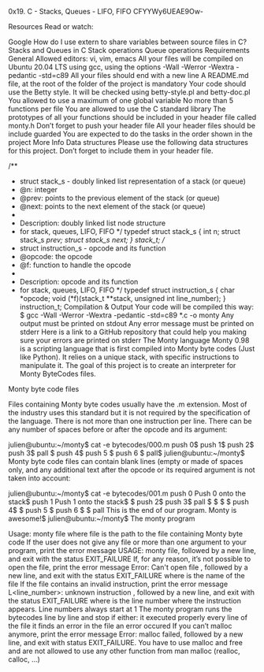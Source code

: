 0x19. C - Stacks, Queues - LIFO, FIFO
CFYYWy6UEAE9Ow-

Resources
Read or watch:

Google
How do I use extern to share variables between source files in C?
Stacks and Queues in C
Stack operations
Queue operations
Requirements
General
Allowed editors: vi, vim, emacs
All your files will be compiled on Ubuntu 20.04 LTS using gcc, using the options -Wall -Werror -Wextra -pedantic -std=c89
All your files should end with a new line
A README.md file, at the root of the folder of the project is mandatory
Your code should use the Betty style. It will be checked using betty-style.pl and betty-doc.pl
You allowed to use a maximum of one global variable
No more than 5 functions per file
You are allowed to use the C standard library
The prototypes of all your functions should be included in your header file called monty.h
Don’t forget to push your header file
All your header files should be include guarded
You are expected to do the tasks in the order shown in the project
More Info
Data structures
Please use the following data structures for this project. Don’t forget to include them in your header file.

/**
 * struct stack_s - doubly linked list representation of a stack (or queue)
 * @n: integer
 * @prev: points to the previous element of the stack (or queue)
 * @next: points to the next element of the stack (or queue)
 *
 * Description: doubly linked list node structure
 * for stack, queues, LIFO, FIFO
 */
typedef struct stack_s
{
        int n;
        struct stack_s *prev;
        struct stack_s *next;
} stack_t;
/**
 * struct instruction_s - opcode and its function
 * @opcode: the opcode
 * @f: function to handle the opcode
 *
 * Description: opcode and its function
 * for stack, queues, LIFO, FIFO
 */
typedef struct instruction_s
{
        char *opcode;
        void (*f)(stack_t **stack, unsigned int line_number);
} instruction_t;
Compilation & Output
Your code will be compiled this way:
$ gcc -Wall -Werror -Wextra -pedantic -std=c89 *.c -o monty
Any output must be printed on stdout
Any error message must be printed on stderr
Here is a link to a GitHub repository that could help you making sure your errors are printed on stderr
The Monty language
Monty 0.98 is a scripting language that is first compiled into Monty byte codes (Just like Python). It relies on a unique stack, with specific instructions to manipulate it. The goal of this project is to create an interpreter for Monty ByteCodes files.

Monty byte code files

Files containing Monty byte codes usually have the .m extension. Most of the industry uses this standard but it is not required by the specification of the language. There is not more than one instruction per line. There can be any number of spaces before or after the opcode and its argument:

julien@ubuntu:~/monty$ cat -e bytecodes/000.m
push 0$
push 1$
push 2$
  push 3$
                   pall    $
push 4$
    push 5    $
      push    6        $
pall$
julien@ubuntu:~/monty$
Monty byte code files can contain blank lines (empty or made of spaces only, and any additional text after the opcode or its required argument is not taken into account:

julien@ubuntu:~/monty$ cat -e bytecodes/001.m
push 0 Push 0 onto the stack$
push 1 Push 1 onto the stack$
$
push 2$
  push 3$
                   pall    $
$
$
                           $
push 4$
$
    push 5    $
      push    6        $
$
pall This is the end of our program. Monty is awesome!$
julien@ubuntu:~/monty$
The monty program

Usage: monty file
where file is the path to the file containing Monty byte code
If the user does not give any file or more than one argument to your program, print the error message USAGE: monty file, followed by a new line, and exit with the status EXIT_FAILURE
If, for any reason, it’s not possible to open the file, print the error message Error: Can't open file <file>, followed by a new line, and exit with the status EXIT_FAILURE
where <file> is the name of the file
If the file contains an invalid instruction, print the error message L<line_number>: unknown instruction <opcode>, followed by a new line, and exit with the status EXIT_FAILURE
where is the line number where the instruction appears.
Line numbers always start at 1
The monty program runs the bytecodes line by line and stop if either:
it executed properly every line of the file
it finds an error in the file
an error occured
If you can’t malloc anymore, print the error message Error: malloc failed, followed by a new line, and exit with status EXIT_FAILURE.
You have to use malloc and free and are not allowed to use any other function from man malloc (realloc, calloc, …)
